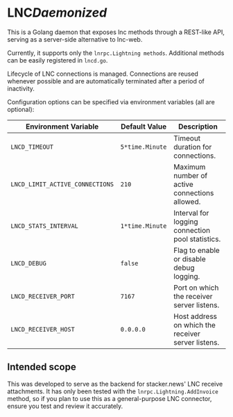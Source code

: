 # LNC*Daemonized* 

This is a Golang daemon that exposes lnc methods through a REST-like API, serving as a server-side alternative to lnc-web.

Currently, it supports only the `lnrpc.Lightning methods`. 
Additional methods can be easily registered in `lncd.go`.

Lifecycle of LNC connections is managed. Connections are reused whenever possible and are automatically terminated after a period of inactivity.

Configuration options can be specified via environment variables (all are optional):


| Environment Variable    | Default Value   | Description                                                                 |
|-------------------------|-----------------|-----------------------------------------------------------------------------|
| `LNCD_TIMEOUT`           | `5*time.Minute` | Timeout duration for connections.                                           |
| `LNCD_LIMIT_ACTIVE_CONNECTIONS` | `210`           | Maximum number of active connections allowed.                               |
| `LNCD_STATS_INTERVAL`    | `1*time.Minute` | Interval for logging connection pool statistics.                            |
| `LNCD_DEBUG`             | `false`         | Flag to enable or disable debug logging.                                    |
| `LNCD_RECEIVER_PORT`     | `7167`          | Port on which the receiver server listens.                                  |
| `LNCD_RECEIVER_HOST`     | `0.0.0.0`       | Host address on which the receiver server listens.                          |



## Intended scope

This was developed to serve as the backend for stacker.news' LNC receive attachments. 
It has only been tested with the `lnrpc.Lightning.AddInvoice` method, so if you plan to use this as a general-purpose LNC connector, ensure you test and review it accurately.

